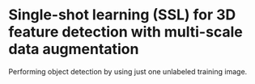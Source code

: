 # Single-shot learning (SSL) for 3D feature detection with multi-scale data augmentation
Performing object detection by using just one unlabeled training image.
